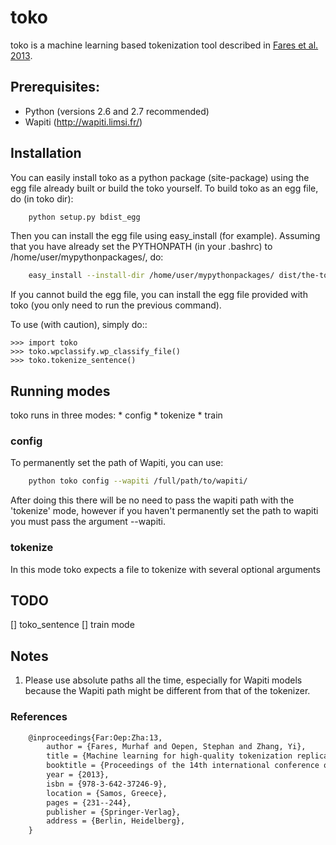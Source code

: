 toko
========

toko is a machine learning based tokenization tool described in [Fares et al. 2013](http://link.springer.com/chapter/10.1007%2F978-3-642-37247-6_19).


Prerequisites:
--------------

* Python (versions 2.6 and 2.7 recommended)
* Wapiti (http://wapiti.limsi.fr/)


Installation
--------------
You can easily install toko as a python package (site-package) using the egg file already built or build the toko yourself.
To build toko as an egg file, do (in toko dir):
```sh
    python setup.py bdist_egg
```

Then you can install the egg file using easy_install (for example). Assuming that you have already set the PYTHONPATH (in your .bashrc) to /home/user/mypythonpackages/, do:

```sh
    easy_install --install-dir /home/user/mypythonpackages/ dist/the-toko-egg-file.egg
```
If you cannot build the egg file, you can install the egg file provided with toko (you only need to run the previous command).


To use (with caution), simply do::

    >>> import toko
    >>> toko.wpclassify.wp_classify_file()
    >>> toko.tokenize_sentence()

Running modes
--------------

toko runs in three modes: 
    *  config 
    *  tokenize 
    *  train

### config
To permanently set the path of Wapiti, you can use:
```sh
    python toko config --wapiti /full/path/to/wapiti/
```


After doing this there will be no need to pass the wapiti path with
the 'tokenize' mode, however if you haven't permanently set the path
to wapiti you must pass the argument --wapiti.


### tokenize

In this mode toko expects a file to tokenize with several optional
arguments


TODO
----------
[] toko_sentence
[] train mode

Notes
----------
1) Please use absolute paths all the time, especially for Wapiti
models because the Wapiti path might be different from that of the
tokenizer.


### References

```LaTeX
    @inproceedings{Far:Oep:Zha:13,
        author = {Fares, Murhaf and Oepen, Stephan and Zhang, Yi},
        title = {Machine learning for high-quality tokenization replicating variable tokenization schemes},
        booktitle = {Proceedings of the 14th international conference on Computational Linguistics and Intelligent Text Processing - Volume Part I},
        year = {2013},
        isbn = {978-3-642-37246-9},
        location = {Samos, Greece},
        pages = {231--244}, 
        publisher = {Springer-Verlag},
        address = {Berlin, Heidelberg},
    }
```

